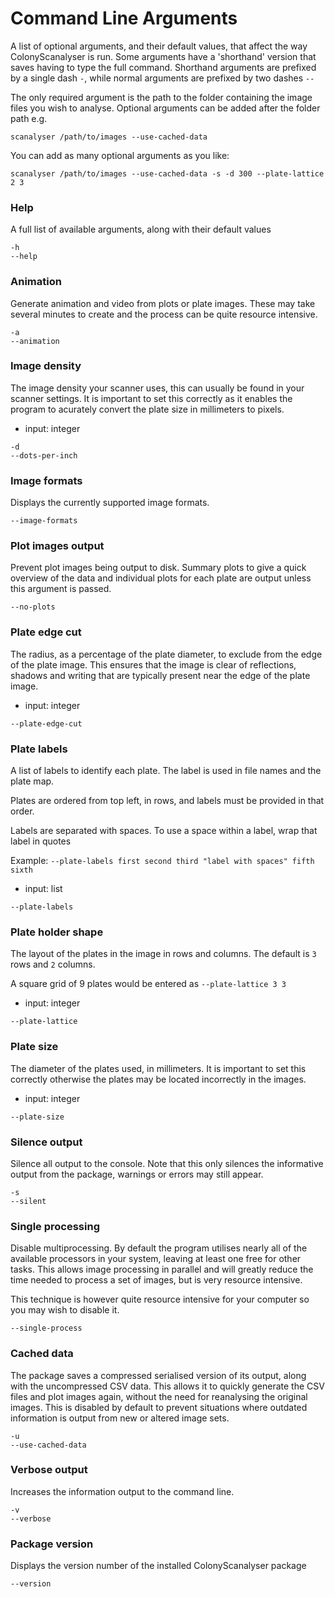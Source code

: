 # Command Line Arguments
A list of optional arguments, and their default values, that affect the way ColonyScanalyser is run. Some arguments have a 'shorthand' version that saves having to type the full command. Shorthand arguments are prefixed by a single dash `-`, while normal arguments are prefixed by two dashes `--`

The only required argument is the path to the folder containing the image files you wish to analyse. Optional arguments can be added after the folder path e.g.
```
scanalyser /path/to/images --use-cached-data
```
You can add as many optional arguments as you like:
```
scanalyser /path/to/images --use-cached-data -s -d 300 --plate-lattice 2 3
```
### Help
A full list of available arguments, along with their default values
```
-h
--help
```
### Animation
Generate animation and video from plots or plate images. These may take several minutes to create and the process can be quite resource intensive.

```
-a
--animation
```
### Image density
The image density your scanner uses, this can usually be found in your scanner settings. It is important to set this correctly as it enables the program to acurately convert the plate size in millimeters to pixels.

- input: integer
```
-d
--dots-per-inch
```
### Image formats
Displays the currently supported image formats.

```
--image-formats
```
### Plot images output
Prevent plot images being output to disk. Summary plots to give a quick overview of the data and individual plots for each plate are output unless this argument is passed.

```
--no-plots
```
### Plate edge cut
The radius, as a percentage of the plate diameter, to exclude from the edge of the plate image. This ensures that the image is clear of reflections, shadows and writing that are typically present near the edge of the plate image.

- input: integer
```
--plate-edge-cut
```
### Plate labels
A list of labels to identify each plate. The label is used in file names and the plate map.

Plates are ordered from top left, in rows, and labels must be provided in that order.

Labels are separated with spaces. To use a space within a label, wrap that label in quotes

Example: `--plate-labels first second third "label with spaces" fifth sixth`

- input: list
```
--plate-labels
```
### Plate holder shape
The layout of the plates in the image in rows and columns. The default is `3` rows and `2` columns.

A square grid of 9 plates would be entered as `--plate-lattice 3 3`

- input: integer
```
--plate-lattice
```
### Plate size
The diameter of the plates used, in millimeters. It is important to set this correctly otherwise the plates may be located incorrectly in the images.

- input: integer
```
--plate-size
```
### Silence output
Silence all output to the console. Note that this only silences the informative output from the package, warnings or errors may still appear.

```
-s
--silent
```
### Single processing
Disable multiprocessing. By default the program utilises nearly all of the available processors in your system, leaving at least one free for other tasks. This allows image processing in parallel and will greatly reduce the time needed to process a set of images, but is very resource intensive.

This technique is however quite resource intensive for your computer so you may wish to disable it.

```
--single-process
```
### Cached data
The package saves a compressed serialised version of its output, along with the uncompressed CSV data. This allows it to quickly generate the CSV files and plot images again, without the need for reanalysing the original images. This is disabled by default to prevent situations where outdated information is output from new or altered image sets.

```
-u
--use-cached-data
```
### Verbose output
Increases the information output to the command line.

```
-v
--verbose
```
### Package version
Displays the version number of the installed ColonyScanalyser package

```
--version
```

